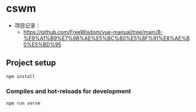 # cswm

* 项目记录：
  * https://github.com/FreeWisdom/vue-manual/tree/main/8-%E9%A1%B9%E7%9B%AE%E5%BC%80%E5%8F%91%E8%AE%B0%E5%BD%95

## Project setup
```shell
npm install
```

### Compiles and hot-reloads for development
```shell
npm run serve
```


